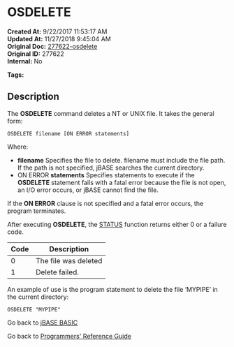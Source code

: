 # OSDELETE

**Created At:** 9/22/2017 11:53:17 AM  
**Updated At:** 11/27/2018 9:45:04 AM  
**Original Doc:** [277622-osdelete](https://docs.jbase.com/36868-jbase-basic/277622-osdelete)  
**Original ID:** 277622  
**Internal:** No  

**Tags:**
<badge text='file handling' vertical='middle' />

## Description

The **OSDELETE** command deletes a NT or UNIX file. It takes the general form:

```
OSDELETE filename [ON ERROR statements]
```

Where:

- **filename** Specifies the file to delete. filename must include the file path. If the path is not specified, jBASE searches the current directory.
- ON ERROR **statements** Specifies statements to execute if the **OSDELETE** statement fails with a fatal error because the file is not open, an I/O error occurs, or jBASE cannot find the file.

If the **ON ERROR** clause is not specified and a fatal error occurs, the program terminates.

After executing **OSDELETE**, the [STATUS](./../status-function) function returns either 0 or a failure code.

| Code | Description |
| --- | --- |
| 0 | The file was deleted |
| 1 | Delete failed. |

An example of use is the program statement to delete the file ‘MYPIPE’ in the current directory:

```
OSDELETE "MYPIPE"
```

Go back to [jBASE BASIC](./../README.md)

Go back to [Programmers' Reference Guide](./../../reference-guides/jbc/README.md)

  
<PageFooter />
